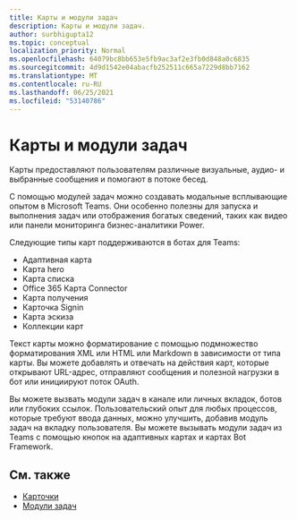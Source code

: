 ```yaml
---
title: Карты и модули задач
description: Карты и модули задач.
author: surbhigupta12
ms.topic: conceptual
localization_priority: Normal
ms.openlocfilehash: 64079bc8bb653e5fb9ac3af2e3fb0d848a0c6835
ms.sourcegitcommit: 4d9d1542e04abacfb252511c665a7229d8bb7162
ms.translationtype: MT
ms.contentlocale: ru-RU
ms.lasthandoff: 06/25/2021
ms.locfileid: "53140786"
---
```

# <a name="cards-and-task-modules"></a>Карты и модули задач

Карты предоставляют пользователям различные визуальные, аудио- и выбранные сообщения и помогают в потоке бесед.

С помощью модулей задач можно создавать модальные всплывающие опытом в Microsoft Teams. Они особенно полезны для запуска и выполнения задач или отображения богатых сведений, таких как видео или панели мониторинга бизнес-аналитики Power.

Следующие типы карт поддерживаются в ботах для Teams:

* Адаптивная карта
* Карта hero
* Карта списка
* Office 365 Карта Connector
* Карта получения
* Карточка Signin
* Карта эскиза
* Коллекции карт

Текст карты можно форматирование с помощью подмножество форматирования XML или HTML или Markdown в зависимости от типа карты. Вы можете добавлять и отвечать на действия карт, которые открывают URL-адрес, отправляют сообщения и полезной нагрузки в бот или инициируют поток OAuth.

Вы можете вызвать модули задач в канале или личных вкладок, ботов или глубоких ссылок. Пользовательский опыт для любых процессов, которые требуют ввода данных, можно улучшить, добавив модуль задач на вкладку пользователя. Вы можете вызывать модули задач из Teams с помощью кнопок на адаптивных картах и картах Bot Framework.

## <a name="see-also"></a>См. также

* [Карточки](~/task-modules-and-cards/what-are-cards.md)
* [Модули задач](~/task-modules-and-cards/what-are-task-modules.md)
